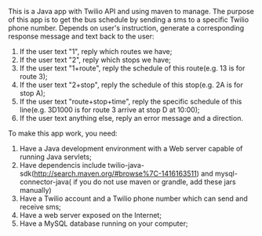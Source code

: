 This is a Java app with Twilio API and using maven to manage. 
The purpose of this app is to get the bus schedule by sending a sms to a specific Twilio phone number. Depends on user's instruction, generate a corresponding response message and text back to the user:
  1. If the user text "1", reply which routes we have; 
  2. If the user text "2", reply which stops we have; 
  3. If the user text "1+route", reply the schedule of this route(e.g. 13 is for route 3); 
  4. If the user text "2+stop", reply the schedule of this stop(e.g. 2A is for stop A); 
  5. If the user text "route+stop+time", reply the specific schedule of this line(e.g. 3D1000 is for route 3 arrive at stop D at 10:00); 
  6. If the user text anything else, reply an error message and a direction.
	
To make this app work, you need: 
  1. Have a Java development environment with a Web server capable of running Java servlets;
  2. Have dependencis include twilio-java-sdk(http://search.maven.org/#browse%7C-1416163511) and mysql-connector-java( if you do not use maven or grandle, add these jars manually)
  3. Have a Twilio account and a Twilio phone number which can send and receive sms;
  4. Have a web server exposed on the Internet;
  5. Have a MySQL database running on your computer;

